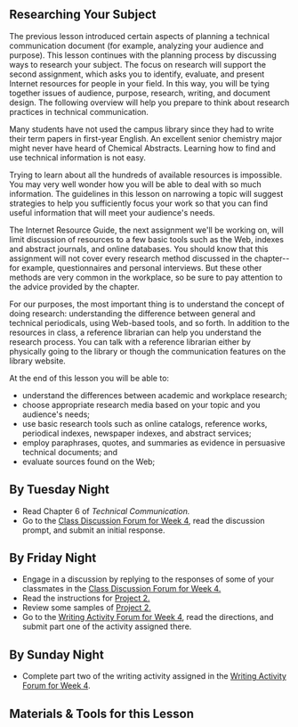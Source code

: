 ## Researching Your Subject

The previous lesson introduced certain aspects of planning a technical communication document (for example, analyzing your audience and purpose). This lesson continues with the planning process by discussing ways to research your subject. The focus on research will support the second assignment, which asks you to identify, evaluate, and present Internet resources for people in your field. In this way, you will be tying together issues of audience, purpose, research, writing, and document design. The following overview will help you prepare to think about research practices in technical communication.

Many students have not used the campus library since they had to write their term papers in first-year English. An excellent senior chemistry major might never have heard of Chemical Abstracts. Learning how to find and use technical information is not easy.

Trying to learn about all the hundreds of available resources is impossible. You may very well wonder how you will be able to deal with so much information. The guidelines in this lesson on narrowing a topic will suggest strategies to help you sufficiently focus your work so that you can find useful information that will meet your audience's needs.

The Internet Resource Guide, the next assignment we'll be working on, will limit discussion of resources to a few basic tools such as the Web, indexes and abstract journals, and online databases. You should know that this assignment will not cover every research method discussed in the chapter--for example, questionnaires and personal interviews. But these other methods are very common in the workplace, so be sure to pay attention to the advice provided by the chapter.

For our purposes, the most important thing is to understand the concept of doing research: understanding the difference between general and technical periodicals, using Web-based tools, and so forth. In addition to the resources in class, a reference librarian can help you understand the research process. You can talk with a reference librarian either by physically going to the library or though the communication features on the library website.

At the end of this lesson you will be able to:

* understand the differences between academic and workplace research;
* choose appropriate research media based on your topic and you audience's needs;
* use basic research tools such as online catalogs, reference works, periodical indexes, newspaper indexes, and abstract services;
* employ paraphrases, quotes, and summaries as evidence in persuasive technical documents; and
* evaluate sources found on the Web;

## By Tuesday Night

* Read Chapter 6 of _Technical Communication._
* Go to the [Class Discussion Forum for Week 4][1], read the discussion prompt, and submit an initial response.

## By Friday Night

* Engage in a discussion by replying to the responses of some of your classmates in the [Class Discussion Forum for Week 4.][1]
* Read the instructions for [Project 2.][3]
* Review some samples of [Project 2.][4]
* Go to the [Writing Activity Forum for Week 4][2], read the directions, and submit part one of the activity assigned there.

## By Sunday Night

* Complete part two of the writing activity assigned in the [Writing Activity Forum for Week 4][2].

## Materials & Tools for this Lesson

[1]: /section/content/default.asp?WCI=Goto&WCU=CRSCNT&MATCH=Class+Discussion+Forum+for+Week+4
[2]: /section/content/default.asp?WCI=Goto&WCU=CRSCNT&MATCH=Writing+Activity+Forum+for+Week+4
[3]: /section/content/default.asp?WCI=Goto&WCU=CRSCNT&MATCH=Project+2+Assignment
[4]: /section/content/default.asp?WCI=Goto&WCU=CRSCNT&MATCH=Project+2+Samples   
